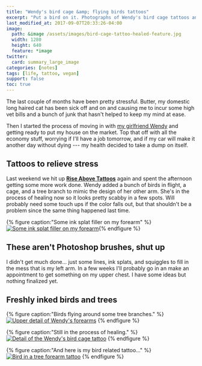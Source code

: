 ```yaml
---
title: "Wendy's bird cage &amp; flying birds tattoos"
excerpt: "Put a bird on it. Photographs of Wendy's bird cage tattoos and some ink splat trees on my arms."
last_modified_at: 2017-09-07T20:33:26-04:00
image: 
  path: &image /assets/images/bird-cage-tattoo-healed-feature.jpg
  width: 1280
  height: 640
  feature: *image
twitter:
  card: summary_large_image
categories: [notes]
tags: [life, tattoo, vegan]
support: false
toc: true
---
```


The last couple of months have been pretty stressful. Butter, my domestic long haired cat has been sick off and on and causing me to incur some high vet bills and a bunch of junk that hasn't helped to keep my mind at ease. 

Then I started the process of moving in with [my girlfriend Wendy](https://2littlerosebuds.com/) and getting ready to put my house on the market. Top that off with all the economy stuff, worrying if I'll have a job tomorrow, and if my car will make it another day without dying --- my health decided to take a dump on itself.

## Tattoos to relieve stress

Last weekend we hit up [**Rise Above Tattoos**](https://www.facebook.com/pages/Modern-Love/1792647387731776) again and spent the afternoon getting some more work done. Wendy added a bunch of birds in flight, a cage, and a tree branch to mimic the design of her other arm. She's in the process of healing now so it looks pretty scabby in a few spots. Will probably need some touch ups if the color falls out, but that shouldn't be a problem since the same thing happened last time.

{% figure caption:"Some ink splat filler on my forearm" %}
[![Some ink splat filler on my forearm](/assets/images/hair-pull-heart-tattoo-m.jpg)](http://www.flickr.com/photos/michael_knows/sets/72157605004332974/ "Flickr photoset of my all my tattoos"){% endfigure %}

## These aren't Photoshop brushes, shut up

I didn't get much done... just some lines, ink splats, and squiggles to fill in the mess that is my left arm. In a few weeks I'll probably go in an make an appointment to get something on my upper chest. I have some ideas but nothing finalized yet.

## Freshly inked birds and trees

{% figure caption:"Birds flying around some tree branches." %}
[![Upper detail of Wendy's forearms](/assets/images/bird-cage-tattoo-upper.jpg)](/assets/images/bird-cage-tattoo-upper.jpg "Vegan tattoo and birds flying around some tree branches")
{% endfigure %}

{% figure caption:"Still in the process of healing." %}
[![Detail of the Wendy's bird cage tattoo](/assets/images/bird-cage-tattoo-lower.jpg)](/assets/images/bird-cage-tattoo-lower.jpg "Birds breaking free, a key, and a lock.")
{% endfigure %}

{% figure caption:"And here is my bird related tattoo..." %}
[![Bird in a tree forearm tattoo](/assets/images/bird-in-tree-forearm-tattoo-s.jpg)](/assets/images/bird-in-tree-forearm-tattoo-l.jpg "Michael's bird in a tree forearm tattoo")
{% endfigure %}
